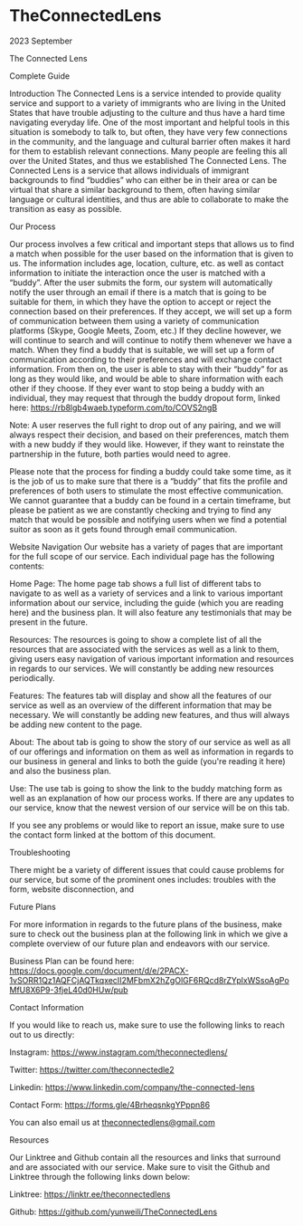 # TheConnectedLens

2023 September

The Connected Lens

Complete Guide

Introduction
The Connected Lens is a service intended to provide quality service and support to a variety of immigrants who are living in the United States that have trouble adjusting to the culture and thus have a hard time navigating everyday life. One of the most important and helpful tools in this situation is somebody to talk to, but often, they have very few connections in the community, and the language and cultural barrier often makes it hard for them to establish relevant connections. Many people are feeling this all over the United States, and thus we established The Connected Lens. The Connected Lens is a service that allows individuals of immigrant backgrounds to find “buddies” who can either be in their area or can be virtual that share a similar background to them, often having similar language or cultural identities, and thus are able to collaborate to make the transition as easy as possible.

Our Process

Our process involves a few critical and important steps that allows us to find a match when possible for the user based on the information that is given to us. The information includes age, location, culture, etc. as well as contact information to initiate the interaction once the user is matched with a “buddy”. After the user submits the form, our system will automatically notify the user through an email if there is a match that is going to be suitable for them, in which they have the option to accept or reject the connection based on their preferences. If they accept, we will set up a form of communication between them using a variety of communication platforms (Skype, Google Meets, Zoom, etc.) If they decline however, we will continue to search and will continue to notify them whenever we have a match. When they find a buddy that is suitable, we will set up a form of communication according to their preferences and will exchange contact information. From then on, the user is able to stay with their “buddy” for as long as they would like, and would be able to share information with each other if they choose. If they ever want to stop being a buddy with an individual, they may request that through the buddy dropout form, linked here: https://rb8lgb4waeb.typeform.com/to/COVS2ngB

Note: A user reserves the full right to drop out of any pairing, and we will always respect their decision, and based on their preferences, match them with a new buddy if they would like. However, if they want to reinstate the partnership in the future, both parties would need to agree.

Please note that the process for finding a buddy could take some time, as it is the job of us to make sure that there is a “buddy” that fits the profile and preferences of both users to stimulate the most effective communication. We cannot guarantee that a buddy can be found in a certain timeframe, but please be patient as we are constantly checking and trying to find any match that would be possible and notifying users when we find a potential suitor as soon as it gets found through email communication.

Website Navigation
Our website has a variety of pages that are important for the full scope of our service. Each individual page has the following contents:

Home Page: The home page tab shows a full list of different tabs to navigate to as well as a variety of services and a link to various important information about our service, including the guide (which you are reading here) and the business plan. It will also feature any testimonials that may be present in the future.

Resources: The resources is going to show a complete list of all the resources that are associated with the services as well as a link to them, giving users easy navigation of various important information and resources in regards to our services. We will constantly be adding new resources periodically.

Features: The features tab will display and show all the features of our service as well as an overview of the different information that may be necessary. We will constantly be adding new features, and thus will always be adding new content to the page.

About: The about tab is going to show the story of our service as well as all of our offerings and information on them as well as information in regards to our business in general and links to both the guide (you're reading it here) and also the business plan.

Use: The use tab is going to show the link to the buddy matching form as well as an explanation of how our process works. If there are any updates to our service, know that the newest version of our service will be on this tab.

If you see any problems or would like to report an issue, make sure to use the contact form linked at the bottom of this document.

Troubleshooting

There might be a variety of different issues that could cause problems for our service, but some of the prominent ones includes: troubles with the form, website disconnection, and

Future Plans

For more information in regards to the future plans of the business, make sure to check out the business plan at the following link in which we give a complete overview of our future plan and endeavors with our service.

Business Plan can be found here: https://docs.google.com/document/d/e/2PACX-1vSORR1Qz1AQFCjAQTkqxecII2MFbmX2hZgOlGF6RQcd8rZYplxWSsoAgPoMfU8X6P9-3fjeL40d0HUw/pub

Contact Information

If you would like to reach us, make sure to use the following links to reach out to us directly:

Instagram: https://www.instagram.com/theconnectedlens/

Twitter: https://twitter.com/theconnectedle2

Linkedin: https://www.linkedin.com/company/the-connected-lens

Contact Form: https://forms.gle/4BrheqsnkgYPppn86

You can also email us at theconnectedlens@gmail.com

Resources

Our Linktree and Github contain all the resources and links that surround and are associated with our service. Make sure to visit the Github and Linktree through the following links down below:

Linktree: https://linktr.ee/theconnectedlens

Github: https://github.com/yunweili/TheConnectedLens
